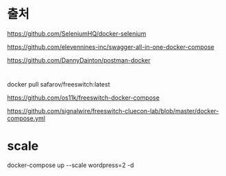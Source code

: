 # 출처 

https://github.com/SeleniumHQ/docker-selenium


https://github.com/elevennines-inc/swagger-all-in-one-docker-compose


https://github.com/DannyDainton/postman-docker



# 
docker pull safarov/freeswitch:latest


https://github.com/os11k/freeswitch-docker-compose


https://github.com/signalwire/freeswitch-cluecon-lab/blob/master/docker-compose.yml


# scale
 docker-compose up --scale wordpress=2 -d
